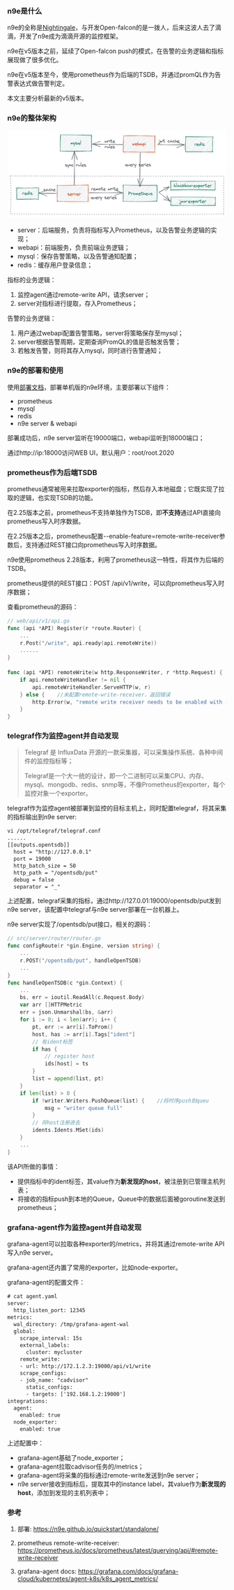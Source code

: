 ### n9e是什么

n9e的全称是[Nightingale](https://github.com/didi/nightingale)，与开发Open-falcon的是一拨人，后来这波人去了滴滴，开发了n9e成为滴滴开源的监控框架。

n9e在v5版本之前，延续了Open-falcon push的模式，在告警的业务逻辑和指标展现做了很多优化。

n9e在v5版本至今，使用prometheus作为后端的TSDB，并通过promQL作为告警表达式做告警判定。



本文主要分析最新的v5版本。



### n9e的整体架构

![n9e-arch](./img/n9e-arch.jpg)

- server：后端服务，负责将指标写入Prometheus，以及告警业务逻辑的实现；
- webapi：前端服务，负责前端业务逻辑；
- mysql：保存告警策略，以及告警通知配置；
- redis：缓存用户登录信息；



指标的业务逻辑：

1. 监控agent通过remote-write API，请求server；
2. server对指标进行提取，存入Prometheus；



告警的业务逻辑：

1. 用户通过webapi配置告警策略，server将策略保存至mysql；
2. server根据告警周期，定期查询PromQL的值是否触发告警；
3. 若触发告警，则将其存入mysql，同时进行告警通知；



### n9e的部署和使用

使用[部署文档](https://n9e.github.io/quickstart/standalone/)，部署单机版的n9e环境，主要部署以下组件：

* prometheus
* mysql
* redis
* n9e server & webapi



部署成功后，n9e server监听在19000端口，webapi监听到18000端口；

通过http://ip:18000访问WEB UI，默认用户：root/root.2020



### prometheus作为后端TSDB

prometheus通常被用来拉取exporter的指标，然后存入本地磁盘；它既实现了拉取的逻辑，也实现TSDB的功能。

在2.25版本之前，prometheus不支持单独作为TSDB，即**不支持**通过API直接向prometheus写入时序数据。

在2.25版本之后，prometheus配置--enable-feature=remote-write-receiver参数后，支持通过REST接口向prometheus写入时序数据。



n9e使用prometheus 2.28版本，利用了prometheus这一特性，将其作为后端的TSDB。



prometheus提供的REST接口：POST /api/v1/write，可以向prometheus写入时序数据；

查看prometheus的源码：

```go
// web/api/v1/api.go
func (api *API) Register(r *route.Router) {
    ...
    r.Post("/write", api.ready(api.remoteWrite))
    ......
}

func (api *API) remoteWrite(w http.ResponseWriter, r *http.Request) {
    if api.remoteWriteHandler != nil {
        api.remoteWriteHandler.ServeHTTP(w, r)
    } else {    //未配置remote-write-receiver，返回错误
        http.Error(w, "remote write receiver needs to be enabled with --enable-feature=remote-write-receiver", http.StatusNotFound)
    }
}
```



### telegraf作为监控agent并自动发现

> Telegraf 是 InfluxData 开源的一款采集器，可以采集操作系统、各种中间件的监控指标等；
>
> Telegraf是一个大一统的设计，即一个二进制可以采集CPU、内存、mysql、mongodb、redis、snmp等，不像Prometheus的exporter，每个监控对象一个exporter。

telegraf作为监控agent被部署到监控的目标主机上，同时配置telegraf，将其采集的指标输出到n9e server:

```shell
vi /opt/telegraf/telegraf.conf
......
[[outputs.opentsdb]]
  host = "http://127.0.0.1"
  port = 19000
  http_batch_size = 50
  http_path = "/opentsdb/put"
  debug = false
  separator = "_"
```

上述配置，telegraf采集的指标，通过http://127.0.01:19000/opentsdb/put发到n9e server，该配置中telegraf与n9e server部署在一台机器上。



n9e server实现了/opentsdb/put接口，相关的源码：

```go
// src/server/router/router.go
func configRoute(r *gin.Engine, version string) {
    ...
    r.POST("/opentsdb/put", handleOpenTSDB)
    ...
}
func handleOpenTSDB(c *gin.Context) {
    ...
    bs, err = ioutil.ReadAll(c.Request.Body)
    var arr []HTTPMetric
    err = json.Unmarshal(bs, &arr)
    for i := 0; i < len(arr); i++ {
        pt, err := arr[i].ToProm()
        host, has := arr[i].Tags["ident"]
        // 有ident标签
        if has {
            // register host
            ids[host] = ts
        }
        list = append(list, pt)
    }
    if len(list) > 0 {
        if !writer.Writers.PushQueue(list) {    //将时序push到queu
            msg = "writer queue full"
        }
        // 将host注册进去
        idents.Idents.MSet(ids)
    }
    ...
}
```

该API所做的事情：

* 提供指标中的ident标签，其value作为**新发现的host**，被注册到已管理主机列表；
* 将接收的指标push到本地的Queue，Queue中的数据后面被goroutine发送到prometheus；



### grafana-agent作为监控agent并自动发现

grafana-agent可以拉取各种exporter的/metrics，并将其通过remote-write API写入n9e server。

grafana-agent还内置了常用的exporter，比如node-exporter。

grafana-agent的配置文件：

```shell
# cat agent.yaml
server:
  http_listen_port: 12345
metrics:
  wal_directory: /tmp/grafana-agent-wal
  global:
    scrape_interval: 15s
    external_labels:
      cluster: mycluster
    remote_write:
    - url: http://172.1.2.3:19000/api/v1/write
    scrape_configs:
    - job_name: "cadvisor"
      static_configs:
      - targets: ['192.168.1.2:19000']
integrations:
  agent:
    enabled: true
  node_exporter:
    enabled: true
```

上述配置中：

* grafana-agent基础了node_exporter；
* grafana-agent拉取cadvisor任务的/metrics；
* grafana-agent将采集的指标通过remote-write发送到n9e server；
* n9e server接收到指标后，提取其中的instance label，其value作为**新发现的host**，添加到发现的主机列表中；



### 参考

1. 部署: https://n9e.github.io/quickstart/standalone/

2. prometheus remote-write-receiver: https://prometheus.io/docs/prometheus/latest/querying/api/#remote-write-receiver
3. grafana-agent docs: https://grafana.com/docs/grafana-cloud/kubernetes/agent-k8s/k8s_agent_metrics/